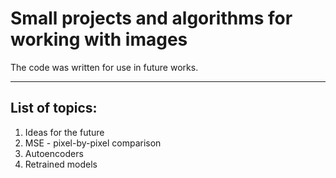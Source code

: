 # Small projects and algorithms for working with images
The code was written for use in future works.
___
## List of topics: 
1. Ideas for the future
2. MSE - pixel-by-pixel comparison
3. Autoencoders
4. Retrained models 
